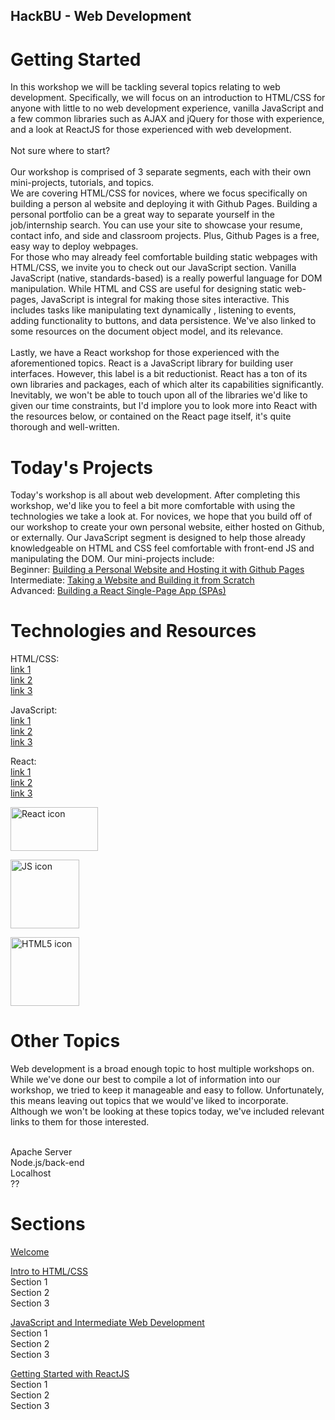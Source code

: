 ## HackBU - Web Development

# Getting Started

In this workshop we will be
tackling several topics relating to web development. Specifically, we will
focus on an introduction to HTML/CSS for anyone with little to no web development experience, vanilla JavaScript
and a few common libraries such as AJAX and jQuery for those with experience, and a look at ReactJS for those experienced with web development.
<br /> <br />
Not sure where to start? <br /> <br />
Our workshop is comprised of 3 separate segments, each with their own mini-projects, tutorials, and topics.
<br />
We are covering HTML/CSS for novices, where we focus specifically on building a person al website and deploying it with
Github Pages. Building a personal portfolio can be a great way to separate yourself in the job/internship search. You can
use your site to showcase your resume, contact info, and side and classroom projects. Plus, Github Pages is a free, easy way
to deploy webpages.
<br />
For those who may already feel comfortable building static webpages with HTML/CSS, we invite you to check out our JavaScript section.
Vanilla JavaScript (native, standards-based) is a really powerful language for DOM manipulation. While HTML and CSS are useful for
designing static web-pages, JavaScript is integral for making those sites interactive. This includes tasks like manipulating text dynamically
, listening to events, adding functionality to buttons, and data persistence. We've also linked to some resources on the document object model, and its relevance.  
<br />
Lastly, we have a React workshop for those experienced with the aforementioned topics. React is a JavaScript library for building user interfaces. However, this label is a bit reductionist. React has a ton of its own libraries and packages, each of which alter its capabilities significantly. Inevitably, we won't be able to touch upon all of the libraries we'd like to given our time constraints, but I'd implore you to look more into React with the resources below, or contained on the React page itself, it's quite thorough and well-written.

# Today's Projects

Today's workshop is all about web development. After completing this workshop,
we'd like you to feel a bit more comfortable with using the technologies we take a look at.
For novices, we hope that you
build off of our workshop to create your own personal website, either hosted on Github, or externally. Our JavaScript segment is designed to help those already knowledgeable on HTML and CSS feel comfortable with front-end JS and manipulating the DOM. Our mini-projects include: <br />
Beginner:   <a href="README.md">Building a Personal Website and Hosting it with Github Pages</a> <br />
Intermediate:   <a href="README.md">Taking a Website and Building it from Scratch</a> <br />
Advanced: <a href="README.md">Building a React Single-Page App (SPAs)</a>

# Technologies and Resources
HTML/CSS: <br />
<a href="">link 1</a> <br />
<a href="">link 2</a> <br />
<a href="">link 3</a> <br />


JavaScript: <br />
<a href="">link 1</a> <br />
<a href="">link 2</a> <br />
<a href="">link 3</a> <br />

React: <br />
<a href="">link 1</a> <br />
<a href="">link 2</a> <br />
<a href="">link 3</a> <br />

<img src="https://hackernoon.com/hn-images/1*y6C4nSvy2Woe0m7bWEn4BA.png"
     alt="React icon"
     height="70" width="140" />

<img src="https://cdn.imgbin.com/1/19/8/imgbin-javascript-logo-html-comment-blog-others-rYkexXzhunDcAfiR8EJUGRYh9.jpg"
     alt="JS icon"
     height="110" width="110" />

<img src="https://logos-download.com/wp-content/uploads/2017/07/HTML5_logo.png"
     alt="HTML5 icon"
     height="110" width="110" />

# Other Topics

Web development is a broad enough topic to host multiple workshops on. While we've done our best to compile a lot of information into our workshop, we tried to keep it manageable and easy to follow. Unfortunately, this means leaving out
topics that we would've liked to incorporate. Although we won't be looking at these topics today, we've included relevant links to them for those interested. <br />

<LIST TOPICS AND RESOURCES HERE> <br />
Apache Server  <br />
Node.js/back-end <br />
Localhost <br />
?? <br />


# Sections

<a href="README.md">Welcome</a> <br />

<a href="README.md">Intro to HTML/CSS</a> <br />
Section 1<br />
Section 2<br />
Section 3<br />


<a href="README.md">JavaScript and Intermediate Web Development</a> <br />
Section 1<br />
Section 2<br />
Section 3<br />



<a href="README.md">Getting Started with ReactJS</a> <br />
Section 1<br />
Section 2<br />
Section 3<br />
